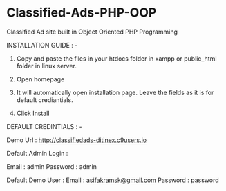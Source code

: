 # Classified-Ads-PHP-OOP
Classified Ad site built in Object Oriented PHP Programming

INSTALLATION GUIDE : -

1. Copy and paste the files in your htdocs folder in xampp or public_html folder in linux server.

2. Open homepage

3. It will automatically open installation page. Leave the fields as it is for default crediantials.

4. Click Install

DEFAULT CREDINTIALS : -

Demo Url : http://classifiedads-ditinex.c9users.io


Default Admin Login :

Email : admin
Password : admin


Default Demo User :
Email :	asifakramsk@gmail.com
Password : password
